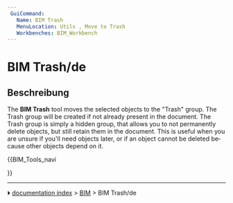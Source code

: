 ```yaml
---
 GuiCommand:
   Name: BIM Trash
   MenuLocation: Utils , Move to Trash
   Workbenches: BIM_Workbench
---
```


# BIM Trash/de


</div>



## Beschreibung


<div lang="en" dir="ltr" class="mw-content-ltr">

The **BIM Trash** tool moves the selected objects to the \"Trash\" group. The Trash group will be created if not already present in the document. The Trash group is simply a hidden group, that allows you to not permanently delete objects, but still retain them in the document. This is useful when you are unsure if you\'ll need objects later, or if an object cannot be deleted because other objects depend on it.


</div>





{{BIM_Tools_navi

}}



---
⏵ [documentation index](../README.md) > [BIM](BIM_Workbench.md) > BIM Trash/de
